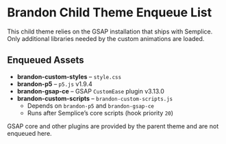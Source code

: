# Brandon Child Theme Enqueue List

This child theme relies on the GSAP installation that ships with Semplice.
Only additional libraries needed by the custom animations are loaded.

## Enqueued Assets

- **brandon-custom-styles** – `style.css`
- **brandon-p5** – `p5.js` v1.9.4
- **brandon-gsap-ce** – GSAP `CustomEase` plugin v3.13.0
- **brandon-custom-scripts** – `brandon-custom-scripts.js`
  - Depends on `brandon-p5` and `brandon-gsap-ce`
  - Runs after Semplice’s core scripts (hook priority `20`)

GSAP core and other plugins are provided by the parent theme and are
not enqueued here.
